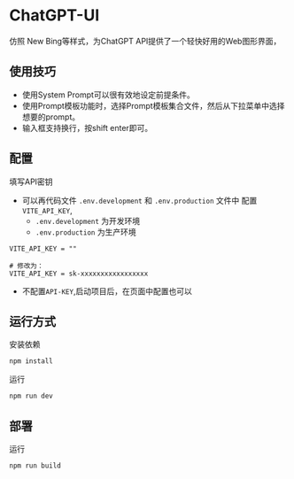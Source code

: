 # ChatGPT-UI
仿照 New Bing等样式，为ChatGPT API提供了一个轻快好用的Web图形界面，

## 使用技巧

- 使用System Prompt可以很有效地设定前提条件。
- 使用Prompt模板功能时，选择Prompt模板集合文件，然后从下拉菜单中选择想要的prompt。
- 输入框支持换行，按shift enter即可。

## 配置

填写API密钥

- 可以再代码文件 `.env.development` 和 `.env.production` 文件中 配置 `VITE_API_KEY`,
  - `.env.development` 为开发环境
  - `.env.production` 为生产环境

```
VITE_API_KEY = ""

# 修改为：
VITE_API_KEY = sk-xxxxxxxxxxxxxxxxx
```

- 不配置`API-KEY`,启动项目后，在页面中配置也可以

## 运行方式

安装依赖
```bash
npm install
```

运行
```bash
npm run dev
```

## 部署

运行
```bash
npm run build
```